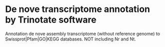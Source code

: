 # De nove transcriptome annotation by Trinotate software

Annotation de nove assembly transcriptome (without reference genome) to Swissprot|Pfam|GO|KEGG databases.
NOT including Nr and Nt.
